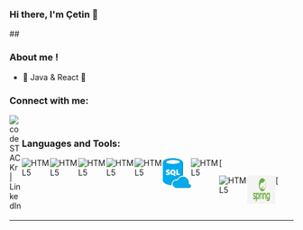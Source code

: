 ### Hi there, I'm Çetin  👋
##<h3>About me !</h3>

- 🌱 Java & React 🤣

### Connect with me:

[<img align="left" alt="codeSTACKr | LinkedIn" width="22px" src="https://cdn.jsdelivr.net/npm/simple-icons@v3/icons/linkedin.svg" />][linkedin]


<br />

### Languages and Tools:



[<img align="left" alt="HTML5" width="50px" src="https://user-images.githubusercontent.com/82613065/115985374-437e9e80-a5b4-11eb-92b9-2d811a8f8282.png" />][course]
[<img align="left" alt="HTML5" width="50px" src="https://user-images.githubusercontent.com/82613065/115985473-aec87080-a5b4-11eb-8b12-4b032a55db0c.png" />][course]
[<img align="left" alt="HTML5" width="50px" src="https://user-images.githubusercontent.com/82613065/115985673-a290e300-a5b5-11eb-9a3d-cfe25aa442a9.png" />][course]

[<img align="left" alt="HTML5" width="50px" src="https://user-images.githubusercontent.com/82613065/115985618-5ba2ed80-a5b5-11eb-96b0-44c64f971207.png" />][course]
[<img align="left" alt="HTML5" width="50px" src="https://user-images.githubusercontent.com/82613065/115985649-8d1bb900-a5b5-11eb-8d55-7868703a45c2.png" />][course]

[<img align="left" alt="HTML5" width="50px" src="img/sql.png" />
[<img align="left" alt="HTML5" width="50px" src="https://user-images.githubusercontent.com/82613065/115985712-c18f7500-a5b5-11eb-9c94-5027e87689a3.png" />][course]

[<img align="left" alt="HTML5" width="50px" src="https://user-images.githubusercontent.com/82613065/115985766-0d421e80-a5b6-11eb-96ca-92745beba2f5.png" />][course]
[<img align="left" alt="HTML5" width="50px" src="img/spring.png" />




<br />
<br />

---










[website]: #
[course]: #
[twitter]: #
[youtube]: #
[instagram]: #
[linkedin]: https://www.linkedin.com/in/%C3%A7etin-y%C4%B1lmaz-166927206/
[webdevplaylist]: #
[jsplaylist]: #
[cssplaylist]: https://www.youtube.com/playlist?list=PLkwxH9e_vrALSdvZuEh6gqQdmDoDIoqz4
[reactplaylist]: https://www.youtube.com/playlist?list=PLkwxH9e_vrAK4TdffpxKY3QGyHCpxFcQ0
